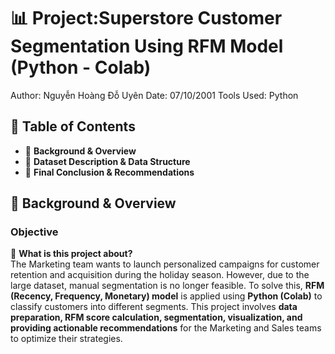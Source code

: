 # **📊 Project:Superstore Customer Segmentation Using RFM Model (Python - Colab)** #
Author: Nguyễn Hoàng Đỗ Uyên
Date: 07/10/2001
Tools Used: Python

## 📑 Table of Contents ##
- 📌 **Background & Overview**  
- 📂 **Dataset Description & Data Structure**  
- 🔎 **Final Conclusion & Recommendations**  

## 📌 Background & Overview ##
### Objective ###

📖 **What is this project about?**  
The Marketing team wants to launch personalized campaigns for customer retention and acquisition during the holiday season. However, due to the large dataset, manual segmentation is no longer feasible. To solve this, **RFM (Recency, Frequency, Monetary) model** is applied using **Python (Colab)** to classify customers into different segments. This project involves **data preparation, RFM score calculation, segmentation, visualization, and providing actionable recommendations** for the Marketing and Sales teams to optimize their strategies.  
